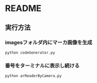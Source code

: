# README
## 実行方法

### imagesフォルダ内にマーカ画像を生成 
```
python codeGenerator.py
```

### 番号をターミナルに表示し続ける
```
python arReaderByCamera.py
```
